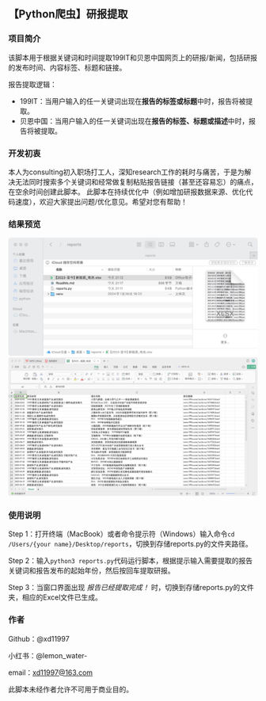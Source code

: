 ## 【Python爬虫】研报提取
### 项目简介
该脚本用于根据关键词和时间提取199IT和贝恩中国网页上的研报/新闻，包括研报的发布时间、内容标签、标题和链接。

报告提取逻辑：
- 199IT：当用户输入的任一关键词出现在**报告的标签或标题**中时，报告将被提取。
- 贝恩中国：当用户输入的任一关键词出现在**报告的标签、标题或描述**中时，报告将被提取。

### 开发初衷
本人为consulting初入职场打工人，深知research工作的耗时与痛苦，于是为解决无法同时搜索多个关键词和经常做复制粘贴报告链接（甚至还容易忘）的痛点，在空余时间创建此脚本。
此脚本在持续优化中（例如增加研报数据来源、优化代码速度），欢迎大家提出问题/优化意见。希望对您有帮助！

### 结果预览

![Step 2（以终端为例）](md/md3)
![Step 2（以终端为例）](md/md4)
### 使用说明
Step 1：打开终端（MacBook）或者命令提示符（Windows）输入命令```cd /Users/{your name}/Desktop/reports```，切换到存储reports.py的文件夹路径。

Step 2：输入```python3 reports.py```代码运行脚本，根据提示输入需要提取的报告关键词和报告发布的起始年份，然后按回车提取研报。

Step 3：当窗口界面出现 *报告已经提取完成！* 时，切换到存储reports.py的文件夹，相应的Excel文件已生成。

### 作者
Github：@xd11997

小红书：@lemon_water-

email：xd11997@163.com

此脚本未经作者允许不可用于商业目的。






